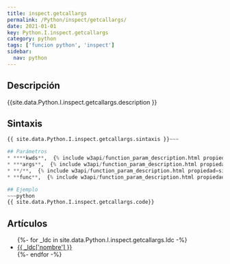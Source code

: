 ```yaml
---
title: inspect.getcallargs
permalink: /Python/inspect/getcallargs/
date: 2021-01-01
key: Python.I.inspect.getcallargs
category: python
tags: ['funcion python', 'inspect']
sidebar: 
  nav: python
---
```


## Descripción
{{site.data.Python.I.inspect.getcallargs.description }}

## Sintaxis
~~~python
{{ site.data.Python.I.inspect.getcallargs.sintaxis }}~~~

## Parámetros
* ****kwds**,  {% include w3api/function_param_description.html propiedad=site.data.Python.I.inspect.getcallargs valor="**kwds" %}
* ***args**,  {% include w3api/function_param_description.html propiedad=site.data.Python.I.inspect.getcallargs valor="*args" %}
* **/**,  {% include w3api/function_param_description.html propiedad=site.data.Python.I.inspect.getcallargs valor="/" %}
* **func**,  {% include w3api/function_param_description.html propiedad=site.data.Python.I.inspect.getcallargs valor="func" %}

## Ejemplo
~~~python
{{ site.data.Python.I.inspect.getcallargs.code}}
~~~

## Artículos
<ul>
{%- for _ldc in site.data.Python.I.inspect.getcallargs.ldc -%}
   <li>
       <a href="{{_ldc['url'] }}">{{ _ldc['nombre'] }}</a>
   </li>
{%- endfor -%}
</ul>

